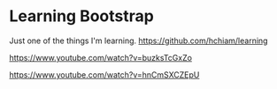 # Learning Bootstrap

Just one of the things I'm learning. <https://github.com/hchiam/learning>

<https://www.youtube.com/watch?v=buzksTcGxZo>

<https://www.youtube.com/watch?v=hnCmSXCZEpU>
